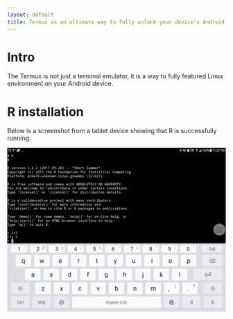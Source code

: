 ```yaml
---
layout: default
title: Termux as an ultimate way to fully unlock your device's Android OS potential
---
```



# Intro

The Termux is not just a terminal emulator, it is a way to fully featured Linux environment on your Android device.

# R installation

Below is a screenshot from a tablet device showing that R is successfully running.

![screenshot](https://github.com/starlinq/Termux/blob/master/images/Screenshot_20171123-232304.png)

